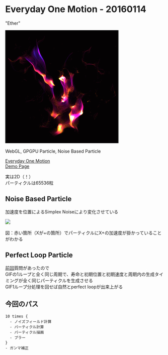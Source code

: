 # Everyday One Motion - 20160114  

"Ether"  

![](20160114.gif)  

WebGL, GPGPU Particle, Noise Based Particle  

[Everyday One Motion](http://motions.work/motion/63)  
[Demo Page](http://fms-cat-eom.github.io/20160114)  

実は2D（！）  
パーティクルは65536粒  

## Noise Based Particle
加速度を位置によるSimplex Noiseにより変化させている  

![](noisebasedparticle.gif)

図：赤い箇所（Xが+の箇所）でパーティクルにX+の加速度が掛かっていることがわかる

## Perfect Loop Particle
[前回](https://github.com/fms-cat-eom/20160107)質問があったので  
GIFの1ループと全く同じ周期で、寿命と初期位置と初期速度と周期内の生成タイミングが全く同じパーティクルを生成させる  
GIF1ループ分処理を回せば自然とperfect loopが出来上がる

## 今回のパス
    10 times {
      - ノイズフィールド計算
      - パーティクル計算
      - パーティクル描画
      - ブラー
    }
    - ガンマ補正
